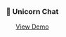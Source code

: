 <br>

<div align="center">
  <h3>🦄 Unicorn Chat</h3>

  <a href="https://unicornchat-app.web.app/">View Demo</a>
</div>
